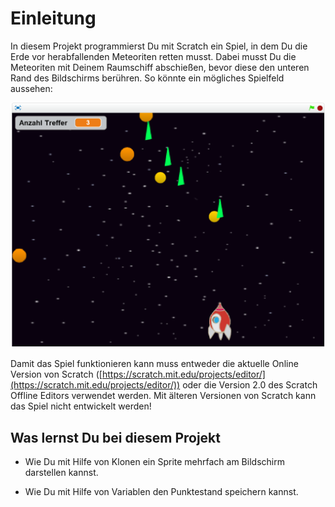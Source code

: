 # Einleitung

In diesem Projekt programmierst Du mit Scratch ein Spiel, in dem Du die Erde vor herabfallenden
Meteoriten retten musst. Dabei musst Du die Meteoriten mit Deinem Raumschiff abschießen, bevor diese
den unteren Rand des Bildschirms berühren. So könnte ein mögliches Spielfeld aussehen:

![So könnte ein Spielfeld aussehen](../assets/screenshot.png)

Damit das Spiel funktionieren kann muss entweder die aktuelle Online Version von Scratch
([https://scratch.mit.edu/projects/editor/](https://scratch.mit.edu/projects/editor/)) oder die
Version 2.0 des Scratch Offline Editors  verwendet werden. Mit älteren Versionen von Scratch kann
das Spiel nicht entwickelt werden!

## Was lernst Du bei diesem Projekt

* Wie Du mit Hilfe von Klonen ein Sprite mehrfach am Bildschirm darstellen kannst.

* Wie Du mit Hilfe von Variablen den Punktestand speichern kannst.